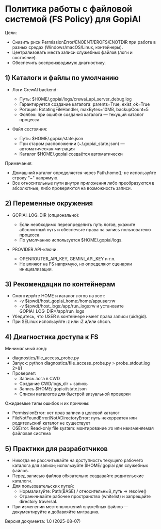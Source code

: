 # Политика работы с файловой системой (FS Policy) для GopiAI

Цели:
- Снизить риск PermissionError/ENOENT/EROFS/ENOTDIR при работе в разных средах (Windows/macOS/Linux, контейнеры).
- Централизовать места записи служебных файлов (логи и состояние).
- Обеспечить воспроизводимую диагностику.

## 1) Каталоги и файлы по умолчанию

- Логи CrewAI backend:
  - Путь: $HOME/.gopiai/logs/crewai_api_server_debug.log
  - Гарантируется создание каталога: parents=True, exist_ok=True
  - Ротация: RotatingFileHandler, maxBytes=10MB, backupCount=5
  - Фолбэк: при ошибке создания каталога — текущий каталог процесса

- Файл состояния:
  - Путь: $HOME/.gopiai/state.json
  - При старом расположении (~/.gopiai_state.json) — автоматическая миграция
  - Каталог $HOME/.gopiai создаётся автоматически

Примечания:
- Домашний каталог определяется через Path.home(); не используйте строку "~" напрямую.
- Все относительные пути внутри приложения либо преобразуются в абсолютные, либо проверяются на возможность записи.

## 2) Переменные окружения

- GOPIAI_LOG_DIR (опционально):
  - Если необходимо переопределить путь логов, укажите абсолютный путь и обеспечьте права на запись пользователю процесса.
  - По умолчанию используется $HOME/.gopiai/logs.

- PROVIDER API-ключи:
  - OPENROUTER_API_KEY, GEMINI_API_KEY и т.п.
  - Не влияют на FS напрямую, но определяют сценарии инициализации.

## 3) Рекомендации по контейнерам

- Смонтируйте HOME и каталог логов на хост:
  - -v $(pwd)/host_gopiai_home:/home/appuser:rw
  - -v $(pwd)/host_logs:/app/run_logs:rw и установите GOPIAI_LOG_DIR=/app/run_logs
- Убедитесь, что USER в контейнере имеет права записи (uid/gid).
- При SELinux используйте :z или :Z и/или chcon.

## 4) Диагностика доступа к FS

Минимальный зонд:
- diagnostics/file_access_probe.py
- Запуск: python diagnostics/file_access_probe.py > probe_stdout.log 2>&1
- Проверяет:
  - Запись лога в CWD
  - Создание CWD/logs_dir + запись
  - Запись $HOME/.gopiai/state.json
  - Списки каталогов для быстрой визуальной проверки

Ожидаемые типы ошибок и их причины:
- PermissionError: нет прав записи в целевой каталог
- FileNotFoundError/NotADirectoryError: путь некорректен или родительский каталог не существует
- OSError: Read-only file system: монтирование :ro или неизменяемая файловая система

## 5) Практики для разработчиков

- Никогда не рассчитывайте на доступность текущего рабочего каталога для записи; используйте $HOME/.gopiai для служебных файлов.
- Перед записью файлов обязательно создавайте родительские каталоги.
- Для пользовательских путей:
  - Нормализуйте: Path(BASE) / относительный_путь -> resolve()
  - Ограничивайте рабочее пространство (whitelist) и запрещайте directory traversal.
- При изменении местоположений служебных файлов — документируйте и добавляйте миграцию.

Версия документа: 1.0 (2025-08-07)
